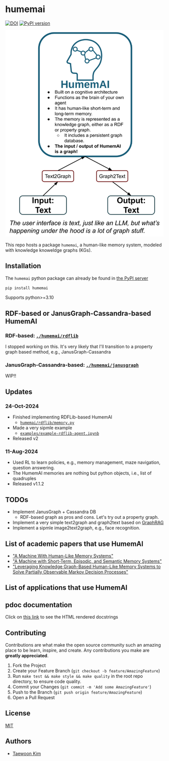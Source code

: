 # humemai

[![DOI](https://zenodo.org/badge/614376180.svg)](https://zenodo.org/doi/10.5281/zenodo.10876440)
[![PyPI
version](https://badge.fury.io/py/humemai.svg)](https://badge.fury.io/py/humemai)

![](./figures/humemai-diagram.png)

This repo hosts a package `humemai`, a human-like memory system, modeled with knowledge
knoweldge graphs (KGs).

## Installation

The `humemai` python package can already be found in [the PyPI server](https://pypi.org/project/humemai/)

```sh
pip install humemai
```

Supports python>=3.10

## RDF-based or JanusGraph-Cassandra-based HumemAI

### RDF-based: [`./humemai/rdflib`](./humemai/rdflib)

I stopped working on this. It's very likely that I'll transition to a property graph
based method, e.g., JanusGraph-Cassandra

### JanusGraph-Cassandra-based: [`./humemai/janusgraph`](./humemai/janusgraph)

WIP!!

## Updates

### 24-Oct-2024

- Finished implementing RDFLib-based HumemAI
  - [`humemai/rdflib/memory.py`](./humemai/rdflib/memory.py)
- Made a very sipmle example
  - [`examples/example-rdflib-agent.ipynb`](./examples/example-rdflib-agent.ipynb)
- Released v2

### 11-Aug-2024

- Used RL to learn policies, e.g., memory management, maze navigation, question answering.
- The HumemAI memories are nothing but python objects, i.e., list of quadruples
- Released v1.1.2

## TODOs

- Implement JanusGraph + Cassandra DB
  - RDF-based graph as pros and cons. Let's try out a property graph.
- Implement a very simple text2graph and graph2text based on [GraphRAG](https://github.com/microsoft/graphrag)
- Implement a sipmle image2text2graph, e.g., face recognition.

## List of academic papers that use HumemAI

- ["A Machine With Human-Like Memory Systems"](https://arxiv.org/abs/2204.01611)
- ["A Machine with Short-Term, Episodic, and Semantic Memory
  Systems"](https://arxiv.org/abs/2212.02098)
- ["Leveraging Knowledge Graph-Based Human-Like Memory Systems to Solve Partially Observable Markov Decision Processes"](https://arxiv.org/abs/2408.05861)

## List of applications that use HumemAI

## pdoc documentation

Click on [this link](https://humemai.github.io/humemai) to see the HTML rendered
docstrings

## Contributing

Contributions are what make the open source community such an amazing place to be learn,
inspire, and create. Any contributions you make are **greatly appreciated**.

1. Fork the Project
1. Create your Feature Branch (`git checkout -b feature/AmazingFeature`)
1. Run `make test && make style && make quality` in the root repo directory, to ensure
   code quality.
1. Commit your Changes (`git commit -m 'Add some AmazingFeature'`)
1. Push to the Branch (`git push origin feature/AmazingFeature`)
1. Open a Pull Request

## License

[MIT](https://choosealicense.com/licenses/mit/)

## Authors

- [Taewoon Kim](https://taewoon.kim/)
